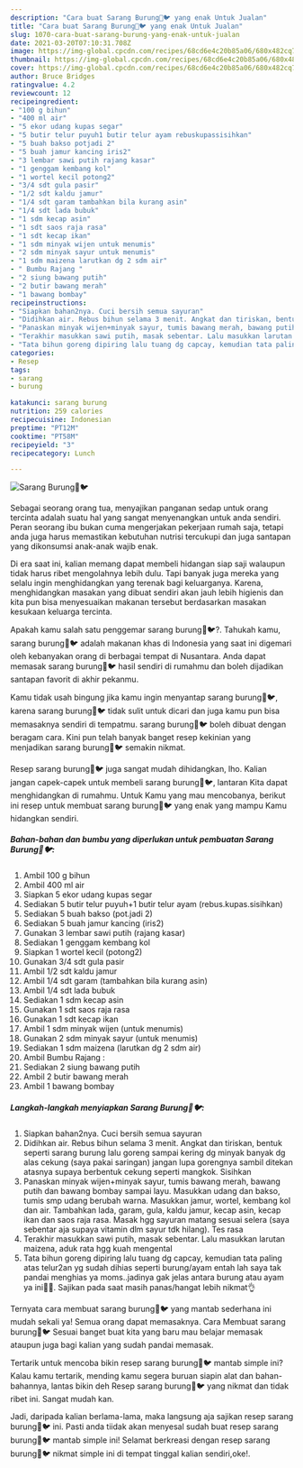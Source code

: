 ```yaml
---
description: "Cara buat Sarang Burung🐣🐦 yang enak Untuk Jualan"
title: "Cara buat Sarang Burung🐣🐦 yang enak Untuk Jualan"
slug: 1070-cara-buat-sarang-burung-yang-enak-untuk-jualan
date: 2021-03-20T07:10:31.708Z
image: https://img-global.cpcdn.com/recipes/68cd6e4c20b85a06/680x482cq70/sarang-burung🐣🐦-foto-resep-utama.jpg
thumbnail: https://img-global.cpcdn.com/recipes/68cd6e4c20b85a06/680x482cq70/sarang-burung🐣🐦-foto-resep-utama.jpg
cover: https://img-global.cpcdn.com/recipes/68cd6e4c20b85a06/680x482cq70/sarang-burung🐣🐦-foto-resep-utama.jpg
author: Bruce Bridges
ratingvalue: 4.2
reviewcount: 12
recipeingredient:
- "100 g bihun"
- "400 ml air"
- "5 ekor udang kupas segar"
- "5 butir telur puyuh1 butir telur ayam rebuskupassisihkan"
- "5 buah bakso potjadi 2"
- "5 buah jamur kancing iris2"
- "3 lembar sawi putih rajang kasar"
- "1 genggam kembang kol"
- "1 wortel kecil potong2"
- "3/4 sdt gula pasir"
- "1/2 sdt kaldu jamur"
- "1/4 sdt garam tambahkan bila kurang asin"
- "1/4 sdt lada bubuk"
- "1 sdm kecap asin"
- "1 sdt saos raja rasa"
- "1 sdt kecap ikan"
- "1 sdm minyak wijen untuk menumis"
- "2 sdm minyak sayur untuk menumis"
- "1 sdm maizena larutkan dg 2 sdm air"
- " Bumbu Rajang "
- "2 siung bawang putih"
- "2 butir bawang merah"
- "1 bawang bombay"
recipeinstructions:
- "Siapkan bahan2nya. Cuci bersih semua sayuran"
- "Didihkan air. Rebus bihun selama 3 menit. Angkat dan tiriskan, bentuk seperti sarang burung lalu goreng sampai kering dg minyak banyak dg alas cekung (saya pakai saringan) jangan lupa gorengnya sambil ditekan atasnya supaya berbentuk cekung seperti mangkok. Sisihkan"
- "Panaskan minyak wijen+minyak sayur, tumis bawang merah, bawang putih dan bawang bombay sampai layu. Masukkan udang dan bakso, tumis smp udang berubah warna. Masukkan jamur, wortel, kembang kol dan air. Tambahkan lada, garam, gula, kaldu jamur, kecap asin, kecap ikan dan saos raja rasa. Masak hgg sayuran matang sesuai selera (saya sebentar aja supaya vitamin dlm sayur tdk hilang). Tes rasa"
- "Terakhir masukkan sawi putih, masak sebentar. Lalu masukkan larutan maizena, aduk rata hgg kuah mengental"
- "Tata bihun goreng dipiring lalu tuang dg capcay, kemudian tata paling atas telur2an yg sudah dihias seperti burung/ayam entah lah saya tak pandai menghias ya moms..jadinya gak jelas antara burung atau ayam ya ini🙏😅. Sajikan pada saat masih panas/hangat lebih nikmat👌"
categories:
- Resep
tags:
- sarang
- burung

katakunci: sarang burung 
nutrition: 259 calories
recipecuisine: Indonesian
preptime: "PT12M"
cooktime: "PT58M"
recipeyield: "3"
recipecategory: Lunch

---
```



![Sarang Burung🐣🐦](https://img-global.cpcdn.com/recipes/68cd6e4c20b85a06/680x482cq70/sarang-burung🐣🐦-foto-resep-utama.jpg)

Sebagai seorang orang tua, menyajikan panganan sedap untuk orang tercinta adalah suatu hal yang sangat menyenangkan untuk anda sendiri. Peran seorang ibu bukan cuma mengerjakan pekerjaan rumah saja, tetapi anda juga harus memastikan kebutuhan nutrisi tercukupi dan juga santapan yang dikonsumsi anak-anak wajib enak.

Di era  saat ini, kalian memang dapat membeli hidangan siap saji walaupun tidak harus ribet mengolahnya lebih dulu. Tapi banyak juga mereka yang selalu ingin menghidangkan yang terenak bagi keluarganya. Karena, menghidangkan masakan yang dibuat sendiri akan jauh lebih higienis dan kita pun bisa menyesuaikan makanan tersebut berdasarkan masakan kesukaan keluarga tercinta. 



Apakah kamu salah satu penggemar sarang burung🐣🐦?. Tahukah kamu, sarang burung🐣🐦 adalah makanan khas di Indonesia yang saat ini digemari oleh kebanyakan orang di berbagai tempat di Nusantara. Anda dapat memasak sarang burung🐣🐦 hasil sendiri di rumahmu dan boleh dijadikan santapan favorit di akhir pekanmu.

Kamu tidak usah bingung jika kamu ingin menyantap sarang burung🐣🐦, karena sarang burung🐣🐦 tidak sulit untuk dicari dan juga kamu pun bisa memasaknya sendiri di tempatmu. sarang burung🐣🐦 boleh dibuat dengan beragam cara. Kini pun telah banyak banget resep kekinian yang menjadikan sarang burung🐣🐦 semakin nikmat.

Resep sarang burung🐣🐦 juga sangat mudah dihidangkan, lho. Kalian jangan capek-capek untuk membeli sarang burung🐣🐦, lantaran Kita dapat menghidangkan di rumahmu. Untuk Kamu yang mau mencobanya, berikut ini resep untuk membuat sarang burung🐣🐦 yang enak yang mampu Kamu hidangkan sendiri.

<!--inarticleads1-->

##### Bahan-bahan dan bumbu yang diperlukan untuk pembuatan Sarang Burung🐣🐦:

1. Ambil 100 g bihun
1. Ambil 400 ml air
1. Siapkan 5 ekor udang kupas segar
1. Sediakan 5 butir telur puyuh+1 butir telur ayam (rebus.kupas.sisihkan)
1. Sediakan 5 buah bakso (pot.jadi 2)
1. Sediakan 5 buah jamur kancing (iris2)
1. Gunakan 3 lembar sawi putih (rajang kasar)
1. Sediakan 1 genggam kembang kol
1. Siapkan 1 wortel kecil (potong2)
1. Gunakan 3/4 sdt gula pasir
1. Ambil 1/2 sdt kaldu jamur
1. Ambil 1/4 sdt garam (tambahkan bila kurang asin)
1. Ambil 1/4 sdt lada bubuk
1. Sediakan 1 sdm kecap asin
1. Gunakan 1 sdt saos raja rasa
1. Gunakan 1 sdt kecap ikan
1. Ambil 1 sdm minyak wijen (untuk menumis)
1. Gunakan 2 sdm minyak sayur (untuk menumis)
1. Sediakan 1 sdm maizena (larutkan dg 2 sdm air)
1. Ambil  Bumbu Rajang :
1. Sediakan 2 siung bawang putih
1. Ambil 2 butir bawang merah
1. Ambil 1 bawang bombay




<!--inarticleads2-->

##### Langkah-langkah menyiapkan Sarang Burung🐣🐦:

1. Siapkan bahan2nya. Cuci bersih semua sayuran
1. Didihkan air. Rebus bihun selama 3 menit. Angkat dan tiriskan, bentuk seperti sarang burung lalu goreng sampai kering dg minyak banyak dg alas cekung (saya pakai saringan) jangan lupa gorengnya sambil ditekan atasnya supaya berbentuk cekung seperti mangkok. Sisihkan
1. Panaskan minyak wijen+minyak sayur, tumis bawang merah, bawang putih dan bawang bombay sampai layu. Masukkan udang dan bakso, tumis smp udang berubah warna. Masukkan jamur, wortel, kembang kol dan air. Tambahkan lada, garam, gula, kaldu jamur, kecap asin, kecap ikan dan saos raja rasa. Masak hgg sayuran matang sesuai selera (saya sebentar aja supaya vitamin dlm sayur tdk hilang). Tes rasa
1. Terakhir masukkan sawi putih, masak sebentar. Lalu masukkan larutan maizena, aduk rata hgg kuah mengental
1. Tata bihun goreng dipiring lalu tuang dg capcay, kemudian tata paling atas telur2an yg sudah dihias seperti burung/ayam entah lah saya tak pandai menghias ya moms..jadinya gak jelas antara burung atau ayam ya ini🙏😅. Sajikan pada saat masih panas/hangat lebih nikmat👌




Ternyata cara membuat sarang burung🐣🐦 yang mantab sederhana ini mudah sekali ya! Semua orang dapat memasaknya. Cara Membuat sarang burung🐣🐦 Sesuai banget buat kita yang baru mau belajar memasak ataupun juga bagi kalian yang sudah pandai memasak.

Tertarik untuk mencoba bikin resep sarang burung🐣🐦 mantab simple ini? Kalau kamu tertarik, mending kamu segera buruan siapin alat dan bahan-bahannya, lantas bikin deh Resep sarang burung🐣🐦 yang nikmat dan tidak ribet ini. Sangat mudah kan. 

Jadi, daripada kalian berlama-lama, maka langsung aja sajikan resep sarang burung🐣🐦 ini. Pasti anda tiidak akan menyesal sudah buat resep sarang burung🐣🐦 mantab simple ini! Selamat berkreasi dengan resep sarang burung🐣🐦 nikmat simple ini di tempat tinggal kalian sendiri,oke!.


